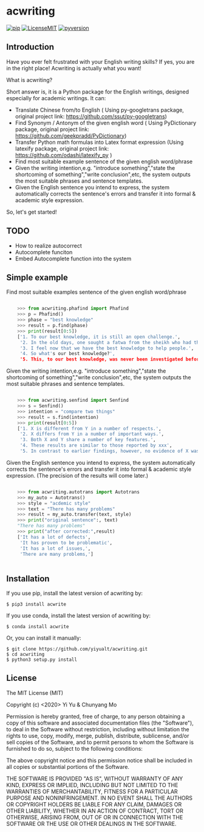 # acwriting

   [![pip](https://raw.githubusercontent.com/yiyualt/acwriting/536d8289fee3603d0fb261d780302a7f35cd1070/data/pip.svg)](https://pypi.org/project/pip/)
   [![LicenseMIT](https://raw.githubusercontent.com/yiyualt/acwriting/536d8289fee3603d0fb261d780302a7f35cd1070/data/LicenseMIT.svg)](./LICENSE.txt)
   [![pyversion](https://raw.githubusercontent.com/yiyualt/acwriting/536d8289fee3603d0fb261d780302a7f35cd1070/data/pyversion.svg)](https://github.com/Yoki0/acwriting)
   
   
   
## Introduction
Have you ever felt frustrated with your English writing skills?
If yes, you are in the right place! Acwriting is actually what you want!

What is acwriting?

Short answer is, it is a Python package for the English writings, designed especially for academic writings.
It can:
* Translate Chinese from/to English ( Using py-googletrans package, original project link: https://github.com/ssut/py-googletrans)
* Find Synonym / Antonym of the given english word ( Using PyDictionary package, original project link: https://github.com/geekpradd/PyDictionary)
* Transfer Python math formulas into Latex format expression (Using latexify package, original project link: https://github.com/odashi/latexify_py )
* Find most suitable example sentence of the given english word/phrase
* Given the writing intention,e.g. "introduce something","state the shortcoming of something","write conclusion",etc, 
the system outputs the most suitable phrases and sentence templates.
* Given the English sentence you intend to express, the system automatically corrects the sentence's errors and transfer it into formal & academic style expression.

So, let's get started!

## TODO
* How to realize autocorrect 
* Autocomplete funciton
* Embed Autocomplete function into the system

## Simple example

Find most suitable examples sentence of the given english word/phrase

```python

    >>> from acwriting.phafind import Phafind
    >>> p = Phafind()
    >>> phase = "best knowledge"
    >>> result = p.find(phase)
    >>> print(result[0:5])
    ['1. To our best knowledge, it is still an open challenge.',
     '2. In the old days, one sought a fatwa from the sheikh who had the best knowledge.',
     '3. I feel now that we have the best knowledge to help people.',
     '4. So what's our best knowledge?',
     '5. This, to our best knowledge, was never been investigated before.']
```

Given the writing intention,e.g. "introduce something","state the shortcoming of something","write conclusion",etc, the system outputs the most suitable phrases and sentence templates.

```python

    >>> from acwriting.senfind import Senfind
    >>> s = Senfind()
    >>> intention = "compare two things"
    >>> result = s.find(intention)
    >>> print(result[0:5])
    ['1. X is different from Y in a number of respects.',
     '2. X differs from Y in a number of important ways.',
     '3. Both X and Y share a number of key features.',
     '4. These results are similar to those reported by xxx',
     '5. In contrast to earlier findings, however, no evidence of X was detected.']
```

Given the English sentence you intend to express, the system automatically corrects the sentence's errors and transfer it into formal & academic style expression.
(The precision of the results will come later.)
```python

    >>> from acwriting.autotrans import Autotrans
    >>> my_auto = Autotrans()
    >>> style = "acdemic style"
    >>> text = "There has many problems"
    >>> result = my_auto.transfer(text, style)
    >>> print("original sentence":, text)
    "There has many problems"
    >>> print("after corrected:",result)
    ['It has a lot of defects',
     'It has proven to be problematic',
     'It has a lot of issues,',
     'There are many problems,']
     
```

## Installation
If you use pip, install the latest version of acwriting by:

    $ pip3 install acwrite


If you use conda, install the latest version of acwriting by:
    
    $ conda install acwrite


Or, you can install it manually: 
     
    $ git clone https://github.com/yiyualt/acwriting.git 
    $ cd acwriting
    $ python3 setup.py install 


## License

The MIT License (MIT)

Copyright (c) <2020> Yi Yu & Chunyang Mo

Permission is hereby granted, free of charge, to any person obtaining a copy
of this software and associated documentation files (the "Software"), to deal
in the Software without restriction, including without limitation the rights
to use, copy, modify, merge, publish, distribute, sublicense, and/or sell
copies of the Software, and to permit persons to whom the Software is
furnished to do so, subject to the following conditions:

The above copyright notice and this permission notice shall be included in all
copies or substantial portions of the Software.

THE SOFTWARE IS PROVIDED "AS IS", WITHOUT WARRANTY OF ANY KIND, EXPRESS OR
IMPLIED, INCLUDING BUT NOT LIMITED TO THE WARRANTIES OF MERCHANTABILITY,
FITNESS FOR A PARTICULAR PURPOSE AND NONINFRINGEMENT. IN NO EVENT SHALL THE
AUTHORS OR COPYRIGHT HOLDERS BE LIABLE FOR ANY CLAIM, DAMAGES OR OTHER
LIABILITY, WHETHER IN AN ACTION OF CONTRACT, TORT OR OTHERWISE, ARISING FROM,
OUT OF OR IN CONNECTION WITH THE SOFTWARE OR THE USE OR OTHER DEALINGS IN THE
SOFTWARE.
